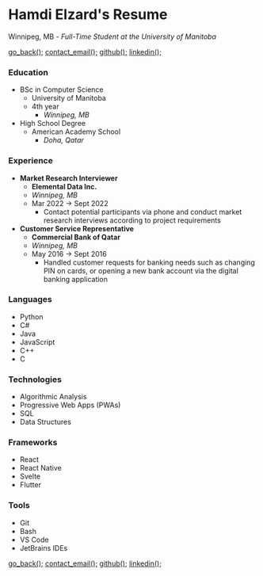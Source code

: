 # Hamdi Elzard's Resume
Winnipeg, MB - *Full-Time Student at the University of Manitoba*

[go_back();](../..) [contact_email();](mailto:elzardh@myumanitoba.ca) [github();](https://github.com/hamdielzard) [linkedin();](https://linkedin.com/in/hamdielzard)

### Education
* BSc in Computer Science
    * University of Manitoba
    * 4th year
        * *Winnipeg, MB*
* High School Degree
    * American Academy School
        * *Doha, Qatar*

### Experience
* **Market Research Interviewer**
    * **Elemental Data Inc.**
    * *Winnipeg, MB*
    * Mar 2022 → Sept 2022
        * Contact potential participants via phone and conduct market research interviews according to project requirements
* **Customer Service Representative**
    * **Commercial Bank of Qatar**
    * *Winnipeg, MB*
    * May 2016 → Sept 2016
        * Handled customer requests for banking needs such as changing PIN on cards, or opening a new bank account via the digital banking application

### Languages
* Python
* C#
* Java
* JavaScript
* C++
* C

### Technologies
* Algorithmic Analysis
* Progressive Web Apps (PWAs)
* SQL
* Data Structures

### Frameworks
* React
* React Native
* Svelte
* Flutter

### Tools
* Git
* Bash
* VS Code
* JetBrains IDEs

[go_back();](../..) [contact_email();](mailto:elzardh@myumanitoba.ca) [github();](https://github.com/hamdielzard) [linkedin();](https://linkedin.com/in/hamdielzard)